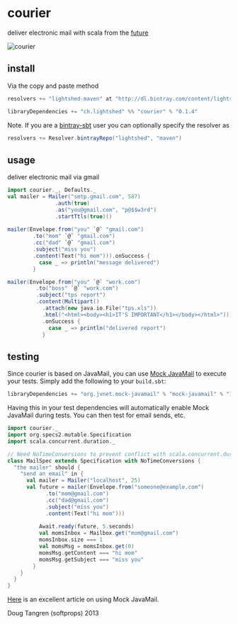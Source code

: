 # courier

deliver electronic mail with scala from the [future](http://www.scala-lang.org/api/current/index.html#scala.concurrent.Future)

![courier](http://upload.wikimedia.org/wikipedia/commons/thumb/a/a0/Courrier.jpg/337px-Courrier.jpg)

## install

Via the copy and paste method

```scala
resolvers += "lightshed-maven" at "http://dl.bintray.com/content/lightshed/maven"

libraryDependencies += "ch.lightshed" %% "courier" % "0.1.4"
```

Note. If you are a [bintray-sbt](https://github.com/softprops/bintray-sbt#readme) user you can optionally specify the resolver as
    
```scala
resolvers += Resolver.bintrayRepo("lightshed", "maven")
```

## usage

deliver electronic mail via gmail

```scala
import courier._, Defaults._
val mailer = Mailer("smtp.gmail.com", 587)
               .auth(true)
               .as("you@gmail.com", "p@$$w3rd")
               .startTtls(true)()
                     
mailer(Envelope.from("you" `@` "gmail.com")
        .to("mom" `@` "gmail.com")
        .cc("dad" `@` "gmail.com")
        .subject("miss you")
        .content(Text("hi mom"))).onSuccess {
          case _ => println("message delivered")
        }

mailer(Envelope.from("you" `@` "work.com")
         .to("boss" `@` "work.com")
         .subject("tps report")
         .content(Multipart()
           .attach(new java.io.File("tps.xls"))
           .html("<html><body><h1>IT'S IMPORTANT</h1></body></html>")))
           .onSuccess {
             case _ => println("delivered report")
           }
```

## testing

Since courier is based on JavaMail, you can use [Mock JavaMail](https://java.net/projects/mock-javamail) to execute your tests. Simply add the following to your `build.sbt`:

```scala
libraryDependencies += "org.jvnet.mock-javamail" % "mock-javamail" % "1.9" % "test"
```

Having this in your test dependencies will automatically enable Mock JavaMail during tests. You can then test for email sends, etc.

```scala
import courier._
import org.specs2.mutable.Specification
import scala.concurrent.duration._

// Need NoTimeConversions to prevent conflict with scala.concurrent.duration._
class MailSpec extends Specification with NoTimeConversions {
  "the mailer" should {
  	"send an email" in {
  	  val mailer = Mailer("localhost", 25)
  	  val future = mailer(Envelope.from("someone@example.com")
          	.to("mom@gmail.com")
          	.cc("dad@gmail.com")
          	.subject("miss you")
          	.content(Text("hi mom")))
          	
          Await.ready(future, 5.seconds)
          val momsInbox = Mailbox.get("mom@gmail.com")
          momsInbox.size === 1
          val momsMsg = momsInbox.get(0)
          momsMsg.getContent === "hi mom"
          momsMsg.getSubject === "miss you"
        }       	
  	}
  }
}        
```

[Here](https://weblogs.java.net/blog/2007/04/26/introducing-mock-javamail-project) is an excellent article on using Mock JavaMail.

Doug Tangren (softprops) 2013
